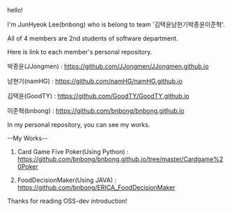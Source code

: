 hello!

I'm JunHyeok Lee(bnbong) who is belong to team '김택윤남현기박종윤이준혁'.

All of 4 members are 2nd students of software department.

Here is link to each member's personal repository.

박종윤(JJongmen) : <https://github.com/JJongmen/JJongmen.github.io>

남현기(namHG) : <https://github.com/namHG/namHG.github.io>

김택윤(GoodTY) : <https://github.com/GoodTY/GoodTY.github.io>

이준혁(bnbong) : <https://github.com/bnbong/bnbong.github.io>

In my personal repository, you can see my works.

--My Works--

1. Card Game Five Poker(Using Python) : <https://github.com/bnbong/bnbong.github.io/tree/master/Cardgame%20Poker>

2. FoodDecisionMaker(Using JAVA) : <https://github.com/bnbong/ERICA_FoodDecisionMaker>


Thanks for reading OSS-dev introduction!
